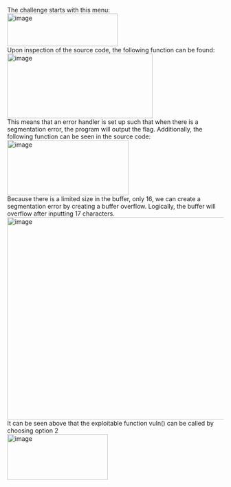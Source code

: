 The challenge starts with this menu:
<br>
<img width="257" height="76" alt="image" src="https://github.com/user-attachments/assets/5e2337b7-a03f-4330-a390-abf221cb129a" />
<br>
Upon inspection of the source code, the following function can be found:
<br>
<img width="338" height="150" alt="image" src="https://github.com/user-attachments/assets/bc2c8c27-ab9d-4e2d-bd76-3dc12e30f2ba" />
<br>
This means that an error handler is set up such that when there is a segmentation error, the program will output the flag.
Additionally, the following function can be seen in the source code:
<br>
<img width="282" height="128" alt="image" src="https://github.com/user-attachments/assets/ff944cdf-d385-46de-841a-f5c0d3eb834e" />
<br>
Because there is a limited size in the buffer, only 16, we can create a segmentation error by creating a buffer overflow. Logically, the buffer will overflow after inputting 17 characters.
<img width="915" height="470" alt="image" src="https://github.com/user-attachments/assets/b41d7a1d-6751-4616-88b1-1ebcea20cafd" />
<br>
It can be seen above that the exploitable function vuln() can be called by choosing option 2
<br>
<img width="234" height="106" alt="image" src="https://github.com/user-attachments/assets/b6e09507-d32c-4b77-b6e1-f9d602e91ff0" />
<br>
